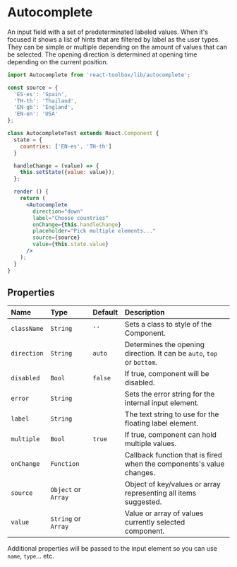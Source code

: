 # Autocomplete

An input field with a set of predeterminated labeled values. When it's focused it shows a list of hints that are filtered by label as the user types. They can be simple or multiple depending on the amount of values that can be selected. The opening direction is determined at opening time depending on the current position.

<!-- example -->
```jsx
import Autocomplete from 'react-toolbox/lib/autocomplete';

const source = {
  'ES-es': 'Spain', 
  'TH-th': 'Thailand', 
  'EN-gb': 'England', 
  'EN-en': 'USA'
};

class AutocompleteTest extends React.Component {
  state = { 
    countries: ['EN-es', 'TH-th']
  }

  handleChange = (value) => {
    this.setState({value: value});
  };

  render () {
    return (
      <Autocomplete
        direction="down"
        label="Choose countries"
        onChange={this.handleChange}
        placeholder="Pick multiple elements..."
        source={source}
        value={this.state.value}
      />
    );
  }
}
```

## Properties

| Name              | Type          | Default         | Description|
|:-----|:-----|:-----|:-----|
| `className`     | `String`      | `''`            | Sets a class to style of the Component.|
| `direction`    | `String`       |  `auto`        | Determines the opening direction. It can be `auto`, `top` or `bottom`. |
| `disabled`      | `Bool`        |  `false`         | If true, component will be disabled.|
| `error`         | `String`      |         | Sets the error string for the internal input element.|
| `label`         | `String`      |         | The text string to use for the floating label element.|
| `multiple`      | `Bool`        | `true`          | If true, component can hold multiple values.|
| `onChange`      | `Function`    |                 | Callback function that is fired when the components's value changes.|
| `source`    | `Object` or `Array`   |           | Object of key/values or array representing all items suggested. |
| `value`         | `String` or `Array`    |        | Value or array of values currently selected component.|

Additional properties will be passed to the input element so you can use `name`, `type`... etc.
